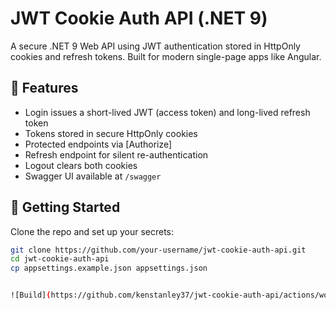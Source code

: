 # JWT Cookie Auth API (.NET 9)

A secure .NET 9 Web API using JWT authentication stored in HttpOnly cookies and refresh tokens. Built for modern single-page apps like Angular.

## 🔐 Features

- Login issues a short-lived JWT (access token) and long-lived refresh token
- Tokens stored in secure HttpOnly cookies
- Protected endpoints via [Authorize]
- Refresh endpoint for silent re-authentication
- Logout clears both cookies
- Swagger UI available at `/swagger`

## 🚀 Getting Started

Clone the repo and set up your secrets:

```bash
git clone https://github.com/your-username/jwt-cookie-auth-api.git
cd jwt-cookie-auth-api
cp appsettings.example.json appsettings.json


![Build](https://github.com/kenstanley37/jwt-cookie-auth-api/actions/workflows/dotnet.yml/badge.svg)